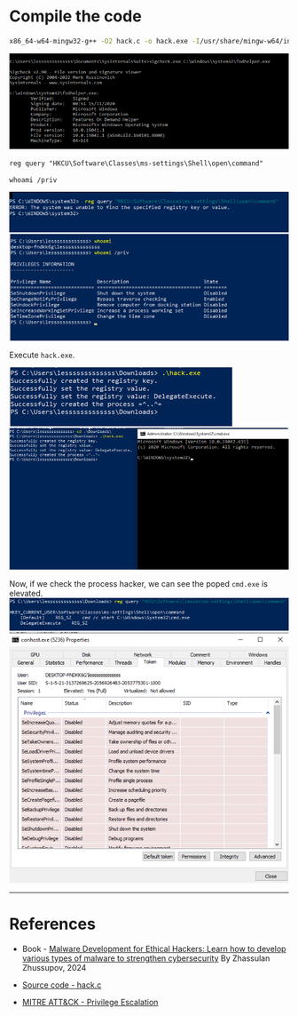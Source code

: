 # Compile the code
```bash
x86_64-w64-mingw32-g++ -O2 hack.c -o hack.exe -I/usr/share/mingw-w64/include/ -s -ffunction-sections -fdata-sections -Wno-write-strings -fno-exceptions -fmerge-all-constants -static-libstdc++ -static-libgcc -fpermissive
```
![](./screenshots/01.png) <br>

```
reg query "HKCU\Software\Classes\ms-settings\Shell\open\command"
```

```
whoami /priv
```
![](./screenshots/02.png) <br>
![](./screenshots/03.png) <br>

Execute `hack.exe`. <br>

![](./screenshots/04.png) <br>
![](./screenshots/05.png) <br>

Now, if we check the process hacker, we can see the poped `cmd.exe` is elevated. <br>
![](./screenshots/06.png) <br>
![](./screenshots/07.png) <br>

---
# References
- Book - [Malware Development for Ethical Hackers: Learn how to develop various types of malware to strengthen cybersecurity](https://www.packtpub.com/en-us/product/malware-development-for-ethical-hackers-9781801810173) By
Zhassulan Zhussupov, 2024
- [Source code - hack.c](https://github.com/PacktPublishing/Malware-Development-for-Ethical-Hackers/blob/main/chapter04/04-uac-bypass/hack.c)

- [MITRE ATT&CK - Privilege Escalation](https://attack.mitre.org/tactics/TA0004/)
